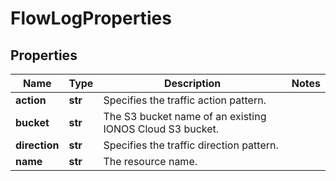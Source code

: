 # FlowLogProperties

## Properties
| Name | Type | Description | Notes |
| ------------ | ------------- | ------------- | ------------- |
| **action** | **str** | Specifies the traffic action pattern. |  |
| **bucket** | **str** | The S3 bucket name of an existing IONOS Cloud S3 bucket. |  |
| **direction** | **str** | Specifies the traffic direction pattern. |  |
| **name** | **str** | The resource name. |  |


